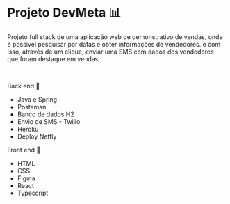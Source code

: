 # Projeto DevMeta 📊

Projeto full stack de uma aplicação web de demonstrativo de vendas, onde é possível pesquisar por datas e obter informações de vendedores.
e com isso, através de um clique, enviar uma SMS com dados dos vendedores que foram destaque em vendas.

<br>

Back end 🧱

 - Java e Spring
 - Postaman
 - Banco de dados H2
 - Envio de SMS - Twilio
 - Heroku
 - Deploy Netfly

Front end 🎨

 - HTML
 - CSS
 - Figma
 - React
 - Typescript

